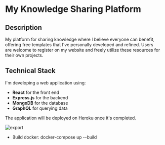 # My Knowledge Sharing Platform

## Description
My platform for sharing knowledge where I believe everyone can benefit, offering free templates that I've personally developed and refined. Users are welcome to register on my website and freely utilize these resources for their own projects.

## Technical Stack
I'm developing a web application using:
- **React** for the front end
- **Express.js** for the backend
- **MongoDB** for the database
- **GraphQL** for querying data

The application will be deployed on Heroku once it's completed.

![export](https://i.imgur.com/MDrsXxw.png)


- Build docker: 
docker-compose up --build